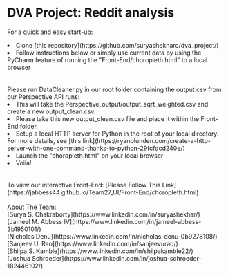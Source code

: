 # DVA Project: Reddit analysis


For a quick and easy start-up:<br>
<li>Clone [this repository](https://github.com/suryashekharc/dva_project/)</li>
<li>Follow instructions below or simply use current data by using the PyCharm feature of running the "Front-End/choropleth.html" to a local browser</li>
<br>
<br>
Please run DataCleaner.py in our root folder containing the output.csv from our Perspective API runs:<br>
<li>This will take the Perspective_output/output_sqrt_weighted.csv and create a new output_clean.csv.</li>
<li>Please take this new output_clean.csv file and place it within the Front-End folder.</li>
<li>Setup a local HTTP server for Python in the root of your local directory.
For more details, see [this link](https://ryanblunden.com/create-a-http-server-with-one-command-thanks-to-python-29fcfdcd240e/)</li>
<li>Launch the "choropleth.html" on your local browser</li>
<li>Voila!</li>
<br>
<br>
To view our interactive Front-End: [Please Follow This Link](https://jabbess44.github.io/Team27_UI/Front-End/choropleth.html)
<br>
<br>
About The Team:<br>
[Surya S. Chakraborty](https://www.linkedin.com/in/suryashekhar/)<br>
[Jameel M. Abbess IV](https://www.linkedin.com/in/jameel-abbess-3b1950101/)<br>
[Nicholas Denu](https://www.linkedin.com/in/nicholas-denu-0b9278108/)<br>
[Sanjeev U. Rao](https://www.linkedin.com/in/sanjeevurao/)<br>
[Shilpa S. Kamble](https://www.linkedin.com/in/shilpakamble22/)<br>
[Joshua Schroeder](https://www.linkedin.com/in/joshua-schroeder-182446102/)
